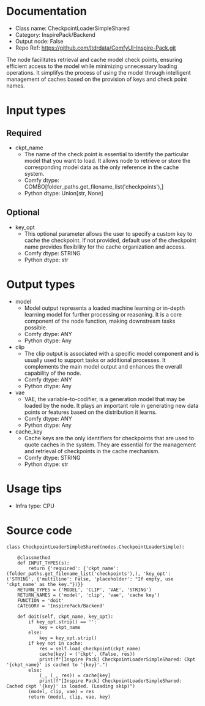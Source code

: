 # Documentation
- Class name: CheckpointLoaderSimpleShared
- Category: InspirePack/Backend
- Output node: False
- Repo Ref: https://github.com/ltdrdata/ComfyUI-Inspire-Pack.git

The node facilitates retrieval and cache model check points, ensuring efficient access to the model while minimizing unnecessary loading operations. It simplifys the process of using the model through intelligent management of caches based on the provision of keys and check point names.

# Input types
## Required
- ckpt_name
    - The name of the check point is essential to identify the particular model that you want to load. It allows node to retrieve or store the corresponding model data as the only reference in the cache system.
    - Comfy dtype: COMBO[folder_paths.get_filename_list('checkpoints'),]
    - Python dtype: Union[str, None]
## Optional
- key_opt
    - This optional parameter allows the user to specify a custom key to cache the checkpoint. If not provided, default use of the checkpoint name provides flexibility for the cache organization and access.
    - Comfy dtype: STRING
    - Python dtype: str

# Output types
- model
    - Model output represents a loaded machine learning or in-depth learning model for further processing or reasoning. It is a core component of the node function, making downstream tasks possible.
    - Comfy dtype: ANY
    - Python dtype: Any
- clip
    - The clip output is associated with a specific model component and is usually used to support tasks or additional processes. It complements the main model output and enhances the overall capability of the node.
    - Comfy dtype: ANY
    - Python dtype: Any
- vae
    - VAE, the variable-to-codifier, is a generation model that may be loaded by the node. It plays an important role in generating new data points or features based on the distribution it learns.
    - Comfy dtype: ANY
    - Python dtype: Any
- cache_key
    - Cache keys are the only identifiers for checkpoints that are used to quote caches in the system. They are essential for the management and retrieval of checkpoints in the cache mechanism.
    - Comfy dtype: STRING
    - Python dtype: str

# Usage tips
- Infra type: CPU

# Source code
```
class CheckpointLoaderSimpleShared(nodes.CheckpointLoaderSimple):

    @classmethod
    def INPUT_TYPES(s):
        return {'required': {'ckpt_name': (folder_paths.get_filename_list('checkpoints'),), 'key_opt': ('STRING', {'multiline': False, 'placeholder': "If empty, use 'ckpt_name' as the key."})}}
    RETURN_TYPES = ('MODEL', 'CLIP', 'VAE', 'STRING')
    RETURN_NAMES = ('model', 'clip', 'vae', 'cache key')
    FUNCTION = 'doit'
    CATEGORY = 'InspirePack/Backend'

    def doit(self, ckpt_name, key_opt):
        if key_opt.strip() == '':
            key = ckpt_name
        else:
            key = key_opt.strip()
        if key not in cache:
            res = self.load_checkpoint(ckpt_name)
            cache[key] = ('ckpt', (False, res))
            print(f"[Inspire Pack] CheckpointLoaderSimpleShared: Ckpt '{ckpt_name}' is cached to '{key}'.")
        else:
            (_, (_, res)) = cache[key]
            print(f"[Inspire Pack] CheckpointLoaderSimpleShared: Cached ckpt '{key}' is loaded. (Loading skip)")
        (model, clip, vae) = res
        return (model, clip, vae, key)
```